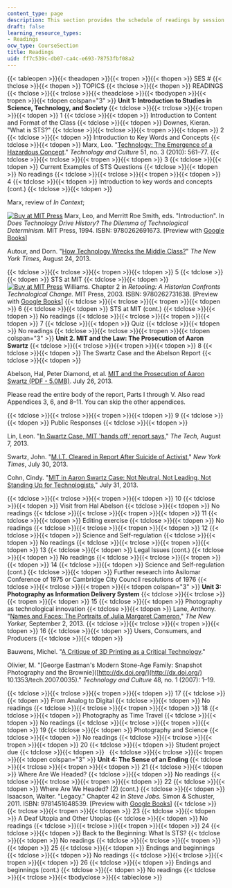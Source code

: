 ```yaml
---
content_type: page
description: This section provides the schedule of readings by session and topic.
draft: false
learning_resource_types:
- Readings
ocw_type: CourseSection
title: Readings
uid: ff7c539c-db07-ca4c-e693-78753fbf08a2
---
```

{{< tableopen >}}{{< theadopen >}}{{< tropen >}}{{< thopen >}}
SES #
{{< thclose >}}{{< thopen >}}
TOPICS
{{< thclose >}}{{< thopen >}}
READINGS
{{< thclose >}}{{< trclose >}}{{< theadclose >}}{{< tbodyopen >}}{{< tropen >}}{{< tdopen colspan="3" >}}
**Unit 1: Introduction to Studies in Science, Technology, and Society**
{{< tdclose >}}{{< trclose >}}{{< tropen >}}{{< tdopen >}}
1
{{< tdclose >}}{{< tdopen >}}
Introduction to Content and Format of the Class
{{< tdclose >}}{{< tdopen >}}
Downes, Kieran. "What is STS?"
{{< tdclose >}}{{< trclose >}}{{< tropen >}}{{< tdopen >}}
2
{{< tdclose >}}{{< tdopen >}}
Introduction to Key Words and Concepts
{{< tdclose >}}{{< tdopen >}}
Marx, Leo. "[Technology: The Emergence of a Hazardous Concept](http://dx.doi.org/10.1353/tech.2010.0009)." *Technology and Culture* 51, no. 3 (2010): 561–77.
{{< tdclose >}}{{< trclose >}}{{< tropen >}}{{< tdopen >}}
3
{{< tdclose >}}{{< tdopen >}}
Current Examples of STS Questions
{{< tdclose >}}{{< tdopen >}}
No readings
{{< tdclose >}}{{< trclose >}}{{< tropen >}}{{< tdopen >}}
4
{{< tdclose >}}{{< tdopen >}}
Introduction to key words and concepts (cont.)
{{< tdclose >}}{{< tdopen >}}

Marx, review of *In Context*;

[![Buy at MIT Press](/images/mp_logo.gif)](https://mitpress.mit.edu/9780262691673) Marx, Leo, and Merritt Roe Smith, eds. "Introduction". In *Does Technology Drive History? The Dilemma of Technological Determinism.* MIT Press, 1994. ISBN: 9780262691673. \[Preview with [Google Books](http://books.google.com/books?id=WWztFfsA-QEC&pg=PAfrontcover)\]

Autour, and Dorn. "[How Technology Wrecks the Middle Class?](http://opinionator.blogs.nytimes.com/2013/08/24/how-technology-wrecks-the-middle-class/)" *The New York Times*, August 24, 2013.

{{< tdclose >}}{{< trclose >}}{{< tropen >}}{{< tdopen >}}
5
{{< tdclose >}}{{< tdopen >}}
STS at MIT
{{< tdclose >}}{{< tdopen >}}
[![Buy at MIT Press](/images/mp_logo.gif)](http://mitpress.mit.edu/9780262731638) Williams. Chapter 2 in *Retooling: A Historian Confronts Technological Change.* MIT Press, 2003. ISBN: 9780262731638. \[Preview with [Google Books](http://books.google.com/books?id=7teSkSnXRYgC&pg=PA29=onepage)\]
{{< tdclose >}}{{< trclose >}}{{< tropen >}}{{< tdopen >}}
6
{{< tdclose >}}{{< tdopen >}}
STS at MIT (cont.)
{{< tdclose >}}{{< tdopen >}}
No readings
{{< tdclose >}}{{< trclose >}}{{< tropen >}}{{< tdopen >}}
7
{{< tdclose >}}{{< tdopen >}}
Quiz
{{< tdclose >}}{{< tdopen >}}
No readings
{{< tdclose >}}{{< trclose >}}{{< tropen >}}{{< tdopen colspan="3" >}}
**Unit 2. MIT and the Law: The Prosecution of Aaron Swartz**
{{< tdclose >}}{{< trclose >}}{{< tropen >}}{{< tdopen >}}
8
{{< tdclose >}}{{< tdopen >}}
The Swartz Case and the Abelson Report
{{< tdclose >}}{{< tdopen >}}

Abelson, Hal, Peter Diamond, et al. [MIT and the Prosecution of Aaron Swartz (PDF - 5.0MB)](http://swartz-report.mit.edu/docs/report-to-the-president.pdf). July 26, 2013.

Please read the entire body of the report, Parts I through V. Also read Appendices 3, 6, and 8–11. You can skip the other appendices.

{{< tdclose >}}{{< trclose >}}{{< tropen >}}{{< tdopen >}}
9
{{< tdclose >}}{{< tdopen >}}
Public Responses
{{< tdclose >}}{{< tdopen >}}

Lin, Leon. "[In Swartz Case, MIT 'hands off,' report says](http://tech.mit.edu/V133/N30/swartz.html)," *The Tech*, August 7, 2013.

Swartz, John. "[M.I.T. Cleared in Report After Suicide of Activist](http://www.nytimes.com/2013/07/31/us/mit-releases-report-on-its-role-in-the-case-of-aaron-swartz.html?_r=1&)," *New York Times*, July 30, 2013.

Cohn, Cindy. "[MIT in Aaron Swartz Case: Not Neutral, Not Leading, Not Standing Up for Technologists](https://www.eff.org/deeplinks/2013/07/mit-aarons-swartz-case-not-neutral-not-leading-not-standing-technologists)," July 31, 2013.

{{< tdclose >}}{{< trclose >}}{{< tropen >}}{{< tdopen >}}
10
{{< tdclose >}}{{< tdopen >}}
Visit from Hal Abelson
{{< tdclose >}}{{< tdopen >}}
No readings
{{< tdclose >}}{{< trclose >}}{{< tropen >}}{{< tdopen >}}
11
{{< tdclose >}}{{< tdopen >}}
Editing exercise
{{< tdclose >}}{{< tdopen >}}
No readings
{{< tdclose >}}{{< trclose >}}{{< tropen >}}{{< tdopen >}}
12
{{< tdclose >}}{{< tdopen >}}
Science and Self-regulation
{{< tdclose >}}{{< tdopen >}}
No readings
{{< tdclose >}}{{< trclose >}}{{< tropen >}}{{< tdopen >}}
13
{{< tdclose >}}{{< tdopen >}}
Legal Issues (cont.)
{{< tdclose >}}{{< tdopen >}}
No readings
{{< tdclose >}}{{< trclose >}}{{< tropen >}}{{< tdopen >}}
14
{{< tdclose >}}{{< tdopen >}}
Science and Self-regulation (cont.)
{{< tdclose >}}{{< tdopen >}}
Further research into Asilomar Conference of 1975 or Cambridge City Council resolutions of 1976
{{< tdclose >}}{{< trclose >}}{{< tropen >}}{{< tdopen colspan="3" >}}
**Unit 3: Photography as Information Delivery System**
{{< tdclose >}}{{< trclose >}}{{< tropen >}}{{< tdopen >}}
15
{{< tdclose >}}{{< tdopen >}}
Photography as technological innovation
{{< tdclose >}}{{< tdopen >}}
Lane, Anthony. "[Names and Faces: The Portraits of Julia Margaret Cameron](http://www.newyorker.com/arts/critics/atlarge/2013/09/02/130902crat_atlarge_lane?currentPage=all)," *The New Yorker,* September 2, 2013.
{{< tdclose >}}{{< trclose >}}{{< tropen >}}{{< tdopen >}}
16
{{< tdclose >}}{{< tdopen >}}
Users, Consumers, and Producers
{{< tdclose >}}{{< tdopen >}}

Bauwens, Michel. "[A Critique of 3D Printing as a Critical Technology](http://blog.p2pfoundation.net/a-critique-of-3d-printing-as-a-critical-technology/2013/03/16)."

Olivier, M. "\[George Eastman's Modern Stone-Age Family: Snapshot Photography and the Brownie\]([http://dx.doi.org/](http://dx.doi.org/) 10.1353/tech.2007.0035)." *Technology and Culture* 48, no. 1 (2007): 1–19.

{{< tdclose >}}{{< trclose >}}{{< tropen >}}{{< tdopen >}}
17
{{< tdclose >}}{{< tdopen >}}
From Analog to Digital
{{< tdclose >}}{{< tdopen >}}
No readings
{{< tdclose >}}{{< trclose >}}{{< tropen >}}{{< tdopen >}}
18
{{< tdclose >}}{{< tdopen >}}
Photography as Time Travel
{{< tdclose >}}{{< tdopen >}}
No readings
{{< tdclose >}}{{< trclose >}}{{< tropen >}}{{< tdopen >}}
19
{{< tdclose >}}{{< tdopen >}}
Photography and Science
{{< tdclose >}}{{< tdopen >}}
No readings
{{< tdclose >}}{{< trclose >}}{{< tropen >}}{{< tdopen >}}
20
{{< tdclose >}}{{< tdopen >}}
Student project due
{{< tdclose >}}{{< tdopen >}}
 
{{< tdclose >}}{{< trclose >}}{{< tropen >}}{{< tdopen colspan="3" >}}
**Unit 4: The Sense of an Ending**
{{< tdclose >}}{{< trclose >}}{{< tropen >}}{{< tdopen >}}
21
{{< tdclose >}}{{< tdopen >}}
Where Are We Headed?
{{< tdclose >}}{{< tdopen >}}
No readings
{{< tdclose >}}{{< trclose >}}{{< tropen >}}{{< tdopen >}}
22
{{< tdclose >}}{{< tdopen >}}
Where Are We Headed? (2) (cont.)
{{< tdclose >}}{{< tdopen >}}
Isaacson, Walter. "Legacy." Chapter 42 in *Steve Jobs.* Simon & Schuster, 2011. ISBN: 9781451648539. \[Preview with [Google Books](http://books.google.com/books?id=6e4cDvhrKhgC&pg=PA560=onepage)\]
{{< tdclose >}}{{< trclose >}}{{< tropen >}}{{< tdopen >}}
23
{{< tdclose >}}{{< tdopen >}}
A Deaf Utopia and Other Utopias
{{< tdclose >}}{{< tdopen >}}
No readings
{{< tdclose >}}{{< trclose >}}{{< tropen >}}{{< tdopen >}}
24
{{< tdclose >}}{{< tdopen >}}
Back to the Beginning: What Is STS?
{{< tdclose >}}{{< tdopen >}}
No readings
{{< tdclose >}}{{< trclose >}}{{< tropen >}}{{< tdopen >}}
25
{{< tdclose >}}{{< tdopen >}}
Endings and beginnings
{{< tdclose >}}{{< tdopen >}}
No readings
{{< tdclose >}}{{< trclose >}}{{< tropen >}}{{< tdopen >}}
26
{{< tdclose >}}{{< tdopen >}}
Endings and beginnings (cont.)
{{< tdclose >}}{{< tdopen >}}
No readings
{{< tdclose >}}{{< trclose >}}{{< tbodyclose >}}{{< tableclose >}}